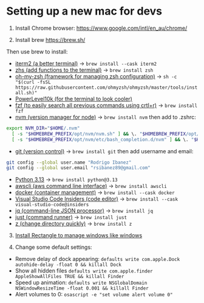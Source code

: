# Setting up a new mac for devs

1. Install Chrome browser: https://www.google.com/intl/en_au/chrome/

2. Install brew https://brew.sh/

Then use brew to install:

- [iterm2 (a better terminal)](https://formulae.brew.sh/cask/iterm2#default) → `brew install --cask iterm2`
- [zhs (add functions to the terminal)](https://formulae.brew.sh/formula/zsh#default) → `brew install zsh`
- [oh-my-zsh (framework for managing zsh configuration)](https://ohmyz.sh/) → `sh -c "$(curl -fsSL https://raw.githubusercontent.com/ohmyzsh/ohmyzsh/master/tools/install.sh)"`
- [PowerLevel10k (for the terminal to look cooler)](https://github.com/romkatv/powerlevel10k)
- [fzf (to easily search all previous commands using crtl+r)](https://formulae.brew.sh/formula/fzf#default) → `brew install fzf`
- [nvm (version manager for node)](https://formulae.brew.sh/formula/nvm) → `brew install nvm` then add to .zshrc:
```bash
export NVM_DIR="$HOME/.nvm"
  [ -s "$HOMEBREW_PREFIX/opt/nvm/nvm.sh" ] && \. "$HOMEBREW_PREFIX/opt/nvm/nvm.sh" # This loads nvm
  [ -s "$HOMEBREW_PREFIX/opt/nvm/etc/bash_completion.d/nvm" ] && \. "$HOMEBREW_PREFIX/opt/nvm/etc/bash_completion.d/nvm" # This loads nvm bash_completion
```
- [git (version control)](https://formulae.brew.sh/formula/git#default) → `brew install git` then add username and email:
```bash
git config --global user.name "Rodrigo Ibanez"
git config --global user.email "rsibanez89@gmail.com"
```
- [Python 3.13](https://formulae.brew.sh/formula/python@3.13#default) → `brew install python@3.13`
- [awscli (aws command line interface)](https://formulae.brew.sh/formula/awscli#default) → `brew install awscli`
- [docker (container management)](https://formulae.brew.sh/formula/docker#default) → `brew install --cask docker`
- [Visual Studio Code Insiders (code editor)](https://formulae.brew.sh/cask/visual-studio-code@insiders#default) → `brew install --cask visual-studio-code@insiders`
- [jq (command-line JSON processor)](https://formulae.brew.sh/formula/jq#default) → `brew install jq`
- [just (command runner)](https://formulae.brew.sh/formula/just#default) → `brew install just`
- [z (change directory quickly)](https://formulae.brew.sh/formula/z#default) → `brew install z`

3. [Install Rectangle to manage windows like windows](https://rectangleapp.com/)

4. Change some default settings:
- Remove delay of dock appearing: `defaults write com.apple.Dock autohide-delay -float 0 && killall Dock`
- Show all hidden files `defaults write com.apple.finder AppleShowAllFiles TRUE && killall Finder`
- Speed up animation: `defaults write NSGlobalDomain NSWindowResizeTime -float 0.001 && killall Finder`
- Alert volumes to 0: `osascript -e "set volume alert volume 0"`
